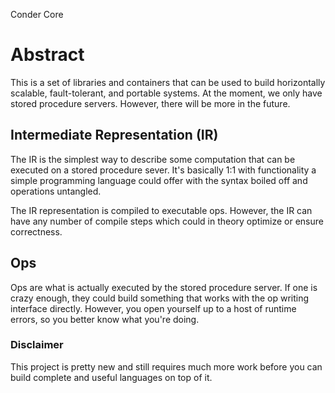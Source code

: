 Conder Core

# Abstract

This is a set of libraries and containers that can be used to build horizontally scalable, fault-tolerant, and portable systems. At the moment, we only have stored procedure servers. However, there will be more in the future.

## Intermediate Representation (IR)

The IR is the simplest way to describe some computation that can be executed on a stored procedure sever. It's basically 1:1 with functionality a simple programming language could offer with the syntax boiled off and operations untangled.

The IR representation is compiled to executable ops. However, the IR can have any number of compile steps which could in theory optimize or ensure correctness.


## Ops

Ops are what is actually executed by the stored procedure server. If one is crazy enough, they could build something that works with the op writing interface directly. However, you open yourself up to a host of runtime errors, so you better know what you're doing.

### Disclaimer

This project is pretty new and still requires much more work before you can build complete and useful languages on top of it.